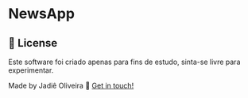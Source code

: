 # NewsApp

## :page_with_curl: License
Este software foi criado apenas para fins de estudo, sinta-se livre para experimentar.

Made by Jadiê Oliveira :wave: [Get in touch!](https://www.linkedin.com/in/jadie-oliveira/)
